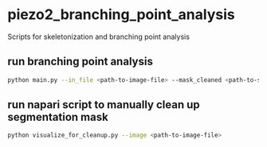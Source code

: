 # piezo2_branching_point_analysis
Scripts for skeletonization and branching point analysis

## run branching point analysis
```bash
python main.py --in_file <path-to-image-file> --mask_cleaned <path-to-segmentation-mask> --dilation_factor 7 --skel_scale 7
```

## run napari script to manually clean up segmentation mask
```bash
python visualize_for_cleanup.py --image <path-to-image-file>
```
